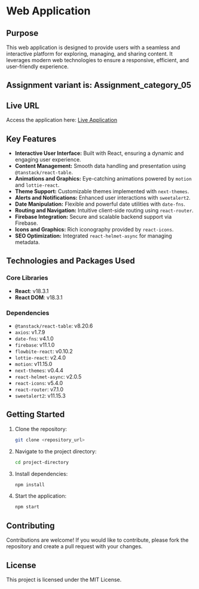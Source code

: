 # Web Application

## Purpose

This web application is designed to provide users with a seamless and interactive platform for exploring, managing, and sharing content. It leverages modern web technologies to ensure a responsive, efficient, and user-friendly experience.

## Assignment variant is: Assignment_category_05

## Live URL

Access the application here: <a href="https://mind-mosaic.web.app" target="_blank">Live Application</a>

## Key Features

-   **Interactive User Interface:** Built with React, ensuring a dynamic and engaging user experience.
-   **Content Management:** Smooth data handling and presentation using `@tanstack/react-table`.
-   **Animations and Graphics:** Eye-catching animations powered by `motion` and `lottie-react`.
-   **Theme Support:** Customizable themes implemented with `next-themes`.
-   **Alerts and Notifications:** Enhanced user interactions with `sweetalert2`.
-   **Date Manipulation:** Flexible and powerful date utilities with `date-fns`.
-   **Routing and Navigation:** Intuitive client-side routing using `react-router`.
-   **Firebase Integration:** Secure and scalable backend support via Firebase.
-   **Icons and Graphics:** Rich iconography provided by `react-icons`.
-   **SEO Optimization:** Integrated `react-helmet-async` for managing metadata.

## Technologies and Packages Used

### Core Libraries

-   **React**: v18.3.1
-   **React DOM**: v18.3.1

### Dependencies

-   `@tanstack/react-table`: v8.20.6
-   `axios`: v1.7.9
-   `date-fns`: v4.1.0
-   `firebase`: v11.1.0
-   `flowbite-react`: v0.10.2
-   `lottie-react`: v2.4.0
-   `motion`: v11.15.0
-   `next-themes`: v0.4.4
-   `react-helmet-async`: v2.0.5
-   `react-icons`: v5.4.0
-   `react-router`: v7.1.0
-   `sweetalert2`: v11.15.3

## Getting Started

1. Clone the repository:

    ```bash
    git clone <repository_url>
    ```

2. Navigate to the project directory:

    ```bash
    cd project-directory
    ```

3. Install dependencies:

    ```bash
    npm install
    ```

4. Start the application:

    ```bash
    npm start
    ```

## Contributing

Contributions are welcome! If you would like to contribute, please fork the repository and create a pull request with your changes.

## License

This project is licensed under the MIT License.
